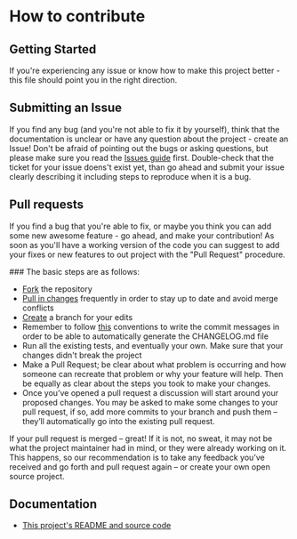 # How to contribute

## Getting Started
If you're experiencing any issue or know how to make this project better - this file should point you in the right
direction.

## Submitting an Issue
If you find any bug (and you're not able to fix it by yourself), think that the documentation is unclear or
have any question about the project - create an Issue!
Don't be afraid of pointing out the bugs or asking questions, but please make sure you read the
[Issues guide](http://guides.github.com/features/issues) first. Double-check that the ticket for your issue doens't
exist yet, than go ahead and submit your issue clearly describing it including steps to reproduce when it
is a bug.

## Pull requests
If you find a bug that you're able to fix, or maybe you think you can add some new awesome feature - go ahead, and
make your contribution! As soon as you'll have a working version of the code you can suggest to add your fixes
or new features to out project with the "Pull Request" procedure.

### The basic steps are as follows:
* [Fork](http://guides.github.com/activities/forking/) the repository
* [Pull in changes](https://help.github.com/articles/syncing-a-fork) frequently in order to stay up to date and avoid
merge conflicts
* [Create](http://guides.github.com/introduction/flow/) a branch for your edits
* Remember to follow [this](https://github.com/ajoslin/conventional-changelog/blob/master/conventions/jshint.md) conventions to write the commit messages in order to be able to automatically generate the
CHANGELOG.md file
* Run all the existing tests, and eventually your own. Make sure that your changes didn't break the project
* Make a Pull Request; be clear about what problem is occurring and how someone can recreate that problem or why your
feature will help. Then be equally as clear about the steps you took to make your changes.
* Once you’ve opened a pull request a discussion will start around your proposed changes. You may be asked to make some
changes to your pull request, if so, add more commits to your branch and push them – they’ll automatically go into
the existing pull request.

If your pull request is merged – great! If it is not, no sweat, it may not be what the project maintainer had in mind,
or they were already working on it. This happens, so our recommendation is to take any feedback you’ve received and go
forth and pull request again – or create your own open source project.

## Documentation
* [This project's README and source code](https://github.com/the-software-factory/js-object-keys-mapper)
